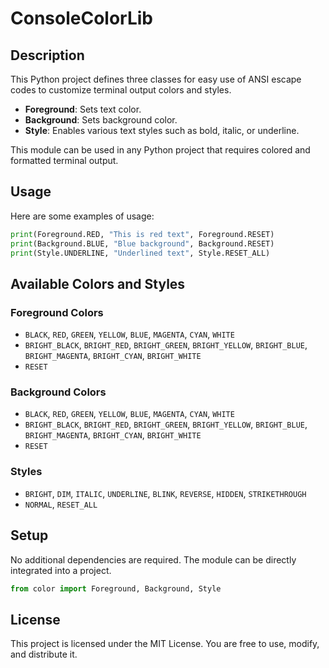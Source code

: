 # ConsoleColorLib

## Description
This Python project defines three classes for easy use of ANSI escape codes to customize terminal output colors and styles.

- **Foreground**: Sets text color.
- **Background**: Sets background color.
- **Style**: Enables various text styles such as bold, italic, or underline.

This module can be used in any Python project that requires colored and formatted terminal output.

## Usage
Here are some examples of usage:

```python
print(Foreground.RED, "This is red text", Foreground.RESET)
print(Background.BLUE, "Blue background", Background.RESET)
print(Style.UNDERLINE, "Underlined text", Style.RESET_ALL)
```

## Available Colors and Styles

### Foreground Colors
- `BLACK`, `RED`, `GREEN`, `YELLOW`, `BLUE`, `MAGENTA`, `CYAN`, `WHITE`
- `BRIGHT_BLACK`, `BRIGHT_RED`, `BRIGHT_GREEN`, `BRIGHT_YELLOW`, `BRIGHT_BLUE`, `BRIGHT_MAGENTA`, `BRIGHT_CYAN`, `BRIGHT_WHITE`
- `RESET`

### Background Colors
- `BLACK`, `RED`, `GREEN`, `YELLOW`, `BLUE`, `MAGENTA`, `CYAN`, `WHITE`
- `BRIGHT_BLACK`, `BRIGHT_RED`, `BRIGHT_GREEN`, `BRIGHT_YELLOW`, `BRIGHT_BLUE`, `BRIGHT_MAGENTA`, `BRIGHT_CYAN`, `BRIGHT_WHITE`
- `RESET`

### Styles
- `BRIGHT`, `DIM`, `ITALIC`, `UNDERLINE`, `BLINK`, `REVERSE`, `HIDDEN`, `STRIKETHROUGH`
- `NORMAL`, `RESET_ALL`

## Setup
No additional dependencies are required. The module can be directly integrated into a project.

```python
from color import Foreground, Background, Style
```

## License
This project is licensed under the MIT License. You are free to use, modify, and distribute it.
